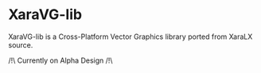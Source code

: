 # XaraVG-lib

XaraVG-lib is a Cross-Platform Vector Graphics library ported from XaraLX source.

/!\ Currently on Alpha Design /!\ 
